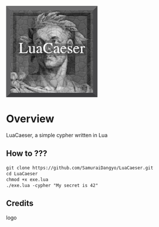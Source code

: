 ![LuaCaeser](https://github.com/SamuraiDangyo/LuaCaeser/blob/master/logo.jpg)

# Overview
LuaCaeser, a simple cypher written in Lua

## How to ???
```
git clone https://github.com/SamuraiDangyo/LuaCaeser.git
cd LuaCaeser
chmod +x exe.lua
./exe.lua -cypher "My secret is 42"
```

## Credits
logo
